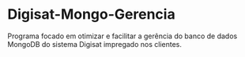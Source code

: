 # Digisat-Mongo-Gerencia
Programa focado em otimizar e facilitar a gerência do banco de dados MongoDB do sistema Digisat impregado nos clientes.

